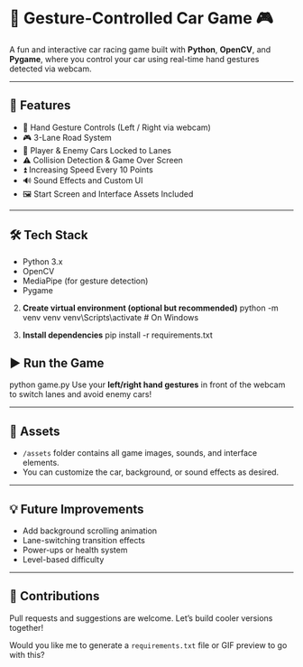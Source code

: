 # 🚗 Gesture-Controlled Car Game 🎮

A fun and interactive car racing game built with **Python**, **OpenCV**, and **Pygame**, where you control your car using real-time hand gestures detected via webcam.

---

## 🧠 Features

- 👋 Hand Gesture Controls (Left / Right via webcam)
- 🎮 3-Lane Road System
- 🚗 Player & Enemy Cars Locked to Lanes
- ⚠️ Collision Detection & Game Over Screen
- ⏫ Increasing Speed Every 10 Points
- 🔊 Sound Effects and Custom UI
- 🖼️ Start Screen and Interface Assets Included

---

## 🛠️ Tech Stack

- Python 3.x
- OpenCV
- MediaPipe (for gesture detection)
- Pygame

2. **Create virtual environment (optional but recommended)**
   python -m venv venv
   venv\\Scripts\\activate  # On Windows

3. **Install dependencies**
   pip install -r requirements.txt

## ▶️ Run the Game
python game.py
Use your **left/right hand gestures** in front of the webcam to switch lanes and avoid enemy cars!

---

## 📁 Assets

* `/assets` folder contains all game images, sounds, and interface elements.
* You can customize the car, background, or sound effects as desired.

---

## 💡 Future Improvements

* Add background scrolling animation
* Lane-switching transition effects
* Power-ups or health system
* Level-based difficulty

---

## 🤝 Contributions

Pull requests and suggestions are welcome. Let’s build cooler versions together!



Would you like me to generate a `requirements.txt` file or GIF preview to go with this?
```


